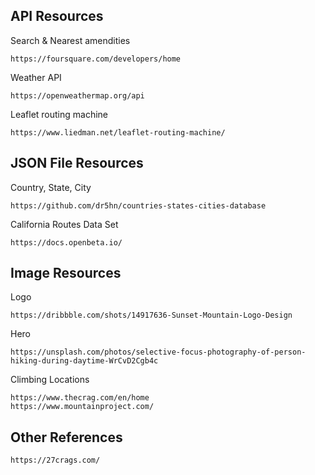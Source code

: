 ## API Resources
Search & Nearest amendities
```
https://foursquare.com/developers/home
```

Weather API
```
https://openweathermap.org/api
```
Leaflet routing machine
```
https://www.liedman.net/leaflet-routing-machine/
```

## JSON File Resources
Country, State, City
```
https://github.com/dr5hn/countries-states-cities-database
```

California Routes Data Set
```
https://docs.openbeta.io/
```


## Image Resources
Logo
```
https://dribbble.com/shots/14917636-Sunset-Mountain-Logo-Design
```

Hero
```
https://unsplash.com/photos/selective-focus-photography-of-person-hiking-during-daytime-WrCvD2Cgb4c
```

Climbing Locations
```
https://www.thecrag.com/en/home
https://www.mountainproject.com/
```

## Other References 
```
https://27crags.com/
```